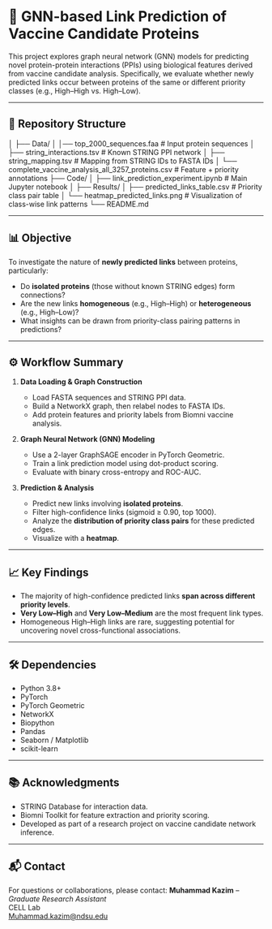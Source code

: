# 🔗 GNN-based Link Prediction of Vaccine Candidate Proteins

This project explores graph neural network (GNN) models for predicting novel protein-protein interactions (PPIs) using biological features derived from vaccine candidate analysis. Specifically, we evaluate whether newly predicted links occur between proteins of the same or different priority classes (e.g., High–High vs. High–Low).

---

## 📁 Repository Structure

│
├── Data/
│   │── top_2000_sequences.faa # Input protein sequences
│   ├── string_interactions.tsv # Known STRING PPI network
│   ├── string_mapping.tsv # Mapping from STRING IDs to FASTA IDs
│   └── complete_vaccine_analysis_all_3257_proteins.csv # Feature + priority annotations
├── Code/
│   ├── link_prediction_experiment.ipynb # Main Jupyter notebook
│
├── Results/
│ ├── predicted_links_table.csv # Priority class pair table
│ └── heatmap_predicted_links.png # Visualization of class-wise link patterns
└── README.md       


---

## 📊 Objective

To investigate the nature of **newly predicted links** between proteins, particularly:

- Do **isolated proteins** (those without known STRING edges) form connections?
- Are the new links **homogeneous** (e.g., High–High) or **heterogeneous** (e.g., High–Low)?
- What insights can be drawn from priority-class pairing patterns in predictions?

---

## ⚙️ Workflow Summary

1. **Data Loading & Graph Construction**
   - Load FASTA sequences and STRING PPI data.
   - Build a NetworkX graph, then relabel nodes to FASTA IDs.
   - Add protein features and priority labels from Biomni vaccine analysis.

2. **Graph Neural Network (GNN) Modeling**
   - Use a 2-layer GraphSAGE encoder in PyTorch Geometric.
   - Train a link prediction model using dot-product scoring.
   - Evaluate with binary cross-entropy and ROC-AUC.

3. **Prediction & Analysis**
   - Predict new links involving **isolated proteins**.
   - Filter high-confidence links (sigmoid ≥ 0.90, top 1000).
   - Analyze the **distribution of priority class pairs** for these predicted edges.
   - Visualize with a **heatmap**.

---

## 📈 Key Findings

- The majority of high-confidence predicted links **span across different priority levels**.
- **Very Low–High** and **Very Low–Medium** are the most frequent link types.
- Homogeneous High–High links are rare, suggesting potential for uncovering novel cross-functional associations.

---

## 🛠 Dependencies

- Python 3.8+
- PyTorch
- PyTorch Geometric
- NetworkX
- Biopython
- Pandas
- Seaborn / Matplotlib
- scikit-learn

---

## 📚 Acknowledgments

- STRING Database for interaction data.
- Biomni Toolkit for feature extraction and priority scoring.
- Developed as part of a research project on vaccine candidate network inference.

---

## 📬 Contact

For questions or collaborations, please contact:
**Muhammad Kazim** – *Graduate Research Assistant*  
CELL Lab  
Muhammad.kazim@ndsu.edu

